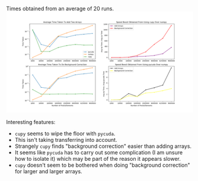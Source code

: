 Times obtained from an average of 20 runs.
![plotz](https://github.com/DolicaAkelloEgwel/howdoespycudawork/blob/master/Figure_1.png "")  
  
Interesting features:  
- `cupy` seems to wipe the floor with `pycuda`.  
- This isn't taking transferring into account.  
- Strangely `cupy` finds "background correction" easier than adding arrays.  
- It seems like `pycuda` has to carry out some complication (I am unsure how to isolate it) which may be part of the reason it appears slower.  
- `cupy` doesn't seem to be bothered when doing "background correction" for larger and larger arrays.  
